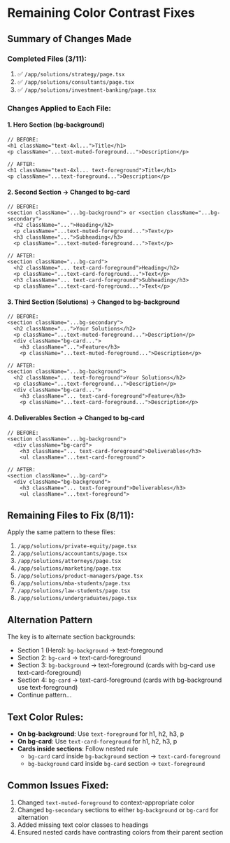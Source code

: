 # Remaining Color Contrast Fixes

## Summary of Changes Made

### Completed Files (3/11):
1. ✅ `/app/solutions/strategy/page.tsx`
2. ✅ `/app/solutions/consultants/page.tsx`
3. ✅ `/app/solutions/investment-banking/page.tsx`

### Changes Applied to Each File:

#### 1. Hero Section (bg-background)
```tsx
// BEFORE:
<h1 className="text-4xl...">Title</h1>
<p className="...text-muted-foreground...">Description</p>

// AFTER:
<h1 className="text-4xl... text-foreground">Title</h1>
<p className="...text-foreground...">Description</p>
```

#### 2. Second Section → Changed to bg-card
```tsx
// BEFORE:
<section className="...bg-background"> or <section className="...bg-secondary">
  <h2 className="...">Heading</h2>
  <p className="...text-muted-foreground...">Text</p>
  <h3 className="...">Subheading</h3>
  <p className="...text-muted-foreground...">Text</p>

// AFTER:
<section className="...bg-card">
  <h2 className="... text-card-foreground">Heading</h2>
  <p className="...text-card-foreground...">Text</p>
  <h3 className="... text-card-foreground">Subheading</h3>
  <p className="...text-card-foreground...">Text</p>
```

#### 3. Third Section (Solutions) → Changed to bg-background
```tsx
// BEFORE:
<section className="...bg-secondary">
  <h2 className="...">Your Solutions</h2>
  <p className="...text-muted-foreground...">Description</p>
  <div className="bg-card...">
    <h3 className="...">Feature</h3>
    <p className="...text-muted-foreground...">Description</p>

// AFTER:
<section className="...bg-background">
  <h2 className="... text-foreground">Your Solutions</h2>
  <p className="...text-foreground...">Description</p>
  <div className="bg-card...">
    <h3 className="... text-card-foreground">Feature</h3>
    <p className="...text-card-foreground...">Description</p>
```

#### 4. Deliverables Section → Changed to bg-card
```tsx
// BEFORE:
<section className="...bg-background">
  <div className="bg-card">
    <h3 className="... text-card-foreground">Deliverables</h3>
    <ul className="...text-card-foreground">

// AFTER:
<section className="...bg-card">
  <div className="bg-background">
    <h3 className="... text-foreground">Deliverables</h3>
    <ul className="...text-foreground">
```

## Remaining Files to Fix (8/11):

Apply the same pattern to these files:

1. `/app/solutions/private-equity/page.tsx`
2. `/app/solutions/accountants/page.tsx`
3. `/app/solutions/attorneys/page.tsx`
4. `/app/solutions/marketing/page.tsx`
5. `/app/solutions/product-managers/page.tsx`
6. `/app/solutions/mba-students/page.tsx`
7. `/app/solutions/law-students/page.tsx`
8. `/app/solutions/undergraduates/page.tsx`

## Alternation Pattern

The key is to alternate section backgrounds:
- Section 1 (Hero): `bg-background` → text-foreground
- Section 2: `bg-card` → text-card-foreground
- Section 3: `bg-background` → text-foreground (cards with bg-card use text-card-foreground)
- Section 4: `bg-card` → text-card-foreground (cards with bg-background use text-foreground)
- Continue pattern...

## Text Color Rules:

- **On bg-background**: Use `text-foreground` for h1, h2, h3, p
- **On bg-card**: Use `text-card-foreground` for h1, h2, h3, p
- **Cards inside sections**: Follow nested rule
  - `bg-card` card inside `bg-background` section → `text-card-foreground`
  - `bg-background` card inside `bg-card` section → `text-foreground`

## Common Issues Fixed:

1. Changed `text-muted-foreground` to context-appropriate color
2. Changed `bg-secondary` sections to either `bg-background` or `bg-card` for alternation
3. Added missing text color classes to headings
4. Ensured nested cards have contrasting colors from their parent section
